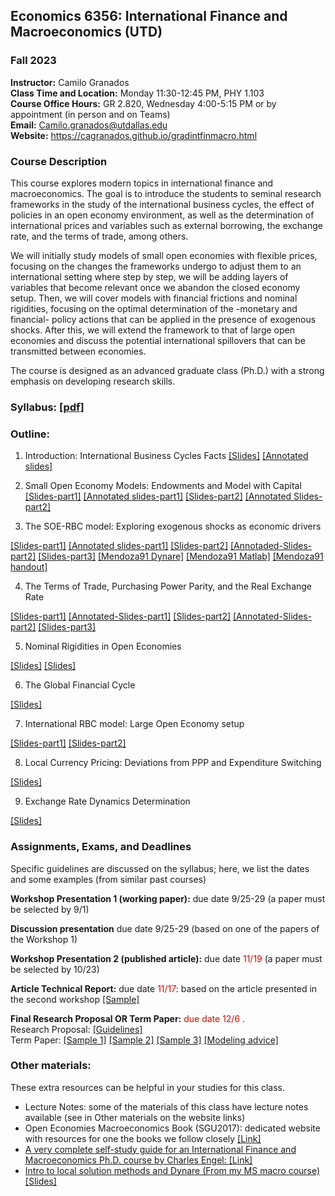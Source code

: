 ## Economics 6356: International Finance and Macroeconomics (UTD)
### Fall 2023

**Instructor:** Camilo Granados \
**Class Time and Location:** Monday 11:30-12:45 PM, PHY 1.103 \
**Course Office Hours:**  GR 2.820, Wednesday 4:00-5:15 PM or by appointment (in person and on Teams) \
**Email:** Camilo.granados@utdallas.edu \
**Website:** <a href="https://cagranados.github.io/msmacro.html"><u>https://cagranados.github.io/gradintfinmacro.html</u></a> 


### Course Description

This course explores modern topics in international finance and macroeconomics. The goal is to introduce the students to seminal research frameworks in the study of the international business cycles, the effect of policies in an open economy environment, as well as the determination of international prices and variables such as external borrowing, the exchange rate, and the terms of trade, among others.

We will initially study models of small open economies with flexible prices, focusing on the changes the frameworks undergo to adjust them to an international setting where step by step, we will be adding layers of variables that become relevant once we abandon the closed economy setup. Then, we will cover models with financial frictions and nominal rigidities, focusing on the optimal determination of the -monetary and financial- policy actions that can be applied in the presence of exogenous shocks. After this, we will extend the framework to that of large open economies and discuss the potential international spillovers that can be transmitted between economies.

The course is designed as an advanced graduate class (Ph.D.) with a strong emphasis on developing research skills.


### Syllabus: <a href="https://cagranados.github.io/files/gradintfinmacrofall23/Econ6356au23_syllabus.pdf"><u>[pdf]</u></a> 


### Outline:

1.	Introduction: International Business Cycles Facts
   <a href="https://cagranados.github.io/files/gradintfinmacrofall23/L1_slides_empirics.pdf"><u>[Slides]</u></a> <a href="https://cagranados.github.io/files/gradintfinmacrofall23/L1_slides_empirics_wNotes.pdf"><u>[Annotated slides]</u></a>

2.	Small Open Economy Models: Endowments and Model with Capital
   <a href="https://cagranados.github.io/files/gradintfinmacrofall23/L2a_slides_endowment.pdf"><u>[Slides-part1]</u></a> <a href="https://cagranados.github.io/files/gradintfinmacrofall23/L2a_slides_endowment_wNotes.pdf"><u>[Annotated slides-part1]</u></a> <a href="https://cagranados.github.io/files/gradintfinmacrofall23/L2b_slides_capital.pdf"><u>[Slides-part2]</u></a> <a href="https://cagranados.github.io/files/gradintfinmacrofall23/L2b_slides_capital_wNotes.pdf"><u>[Annotated Slides-part2]</u></a> 

3. The SOE-RBC model: Exploring exogenous shocks as economic drivers
<!-- Setup (OEM Ch4), Business Cyc in EMEs: Financial Frictions (OEM Ch5) and Interest Rate Shocks (OEM Ch6) -->
<a href="https://cagranados.github.io/files/gradintfinmacrofall23/L3a_slides_soe_rbc.pdf"><u>[Slides-part1]</u></a> <a href="https://cagranados.github.io/files/gradintfinmacrofall23/L3a_slides_soe_rbc_wNotes.pdf"><u>[Annotated slides-part1]</u></a>
<a href="https://cagranados.github.io/files/gradintfinmacrofall23/L3b_slides_soe_rbc_emerging.pdf"><u>[Slides-part2]</u></a>
<a href="https://cagranados.github.io/files/gradintfinmacrofall23/L3b_slides_soe_rbc_emerging_wNotes.pdf"><u>[Annotaded-Slides-part2]</u></a>
<a href="https://cagranados.github.io/files/gradintfinmacrofall23/L3c_slides_irs.pdf"><u>[Slides-part3]</u></a>
<a href="https://cagranados.github.io/files/gradintfinmacrofall23/mend_91.mod"><u>[Mendoza91 Dynare]</u></a> <a href="https://cagranados.github.io/files/gradintfinmacrofall23/Main_Mend.m"><u>[Mendoza91 Matlab]</u></a> <a href="https://cagranados.github.io/files/gradintfinmacrofall23/handout_SOE_RBC.pdf"><u>[Mendoza91 handout]</u></a> 

4. The Terms of Trade, Purchasing Power Parity, and the Real Exchange Rate
<!-- PPP sources of deviations, Importable and Exportable Goods (OEM Ch7), TOT and NT Goods (OEM Ch8) -->
<a href="https://cagranados.github.io/files/gradintfinmacrofall23/L4a_slides_pppdeviations.pdf"><u>[Slides-part1]</u></a>
<a href="https://cagranados.github.io/files/gradintfinmacrofall23/L4a_slides_pppdeviations_wNotes.pdf"><u>[Annotated-Slides-part1]</u></a>
<a href="https://cagranados.github.io/files/gradintfinmacrofall23/L4b_slides_tot.pdf"><u>[Slides-part2]</u></a>
<a href="https://cagranados.github.io/files/gradintfinmacrofall23/L4b_slides_tot_wNotes.pdf"><u>[Annotated-Slides-part2]</u></a>
<a href="https://cagranados.github.io/files/gradintfinmacrofall23/L4c_slides_rer.pdf"><u>[Slides-part3]</u></a>


5. Nominal Rigidities in Open Economies
<!-- OEM Ch9 -->
<a href="https://cagranados.github.io/files/gradintfinmacrofall23/L5_slides_dnwr.pdf"><u>[Slides]</u></a>
<a href="https://cagranados.github.io/files/gradintfinmacrofall23/L5_slides_dnwr_wNotes.pdf"><u>[Slides]</u></a>

6. The Global Financial Cycle
<!-- Financial Globalization and Financial Global Cycle (Andrea Ferrero's material), Fixed ER and Capital Controls (OEM Ch10), Financial Frictions, Collateral Constraints and Debt (OEM Ch12) -->
<a href="https://cagranados.github.io/files/gradintfinmacrofall23/L6_slides_gfc.pdf"><u>[Slides]</u></a>

7. International RBC model: Large Open Economy setup
<!-- Simple approach w/o Nom. Rigidities and derivation of UIP (OR1996 book), Model with nom. rigidities (OR1995JPE) -->
<!-- CP2001: Model with stochastic environment -->
<a href="https://cagranados.github.io/files/gradintfinmacrofall23/L7a_slides_loe_nomrig.pdf"><u>[Slides-part1]</u></a>
<a href="https://cagranados.github.io/files/gradintfinmacrofall23/L7b_slides_loe_wami.pdf"><u>[Slides-part2]</u></a>

8. Local Currency Pricing: Deviations from PPP and Expenditure Switching
<!-- LCP: BD2000 and CKM2002 -->
<a href="https://cagranados.github.io/files/gradintfinmacrofall23/L8_slides_lcp.pdf"><u>[Slides]</u></a>

9. Exchange Rate Dynamics Determination
<!-- (BB2008,2003) -->
<a href="https://cagranados.github.io/files/gradintfinmacrofall23/L9_slides_erdyn.pdf"><u>[Slides]</u></a>


<!--10. Other Topics: Sovereign Default and Puzzles in International Finance -->



### Assignments, Exams, and Deadlines

Specific guidelines are discussed on the syllabus; here, we list the dates and some examples (from similar past courses)

**Workshop Presentation 1 (working paper):** due date 9/25-29 (a paper must be selected by 9/1)   

**Discussion presentation** due date 9/25-29 (based on one of the papers of the Workshop 1)   

**Workshop Presentation 2 (published article):** due date <font color="scarlet"> 11/19 </font> (a paper must be selected by 10/23)   

**Article Technical Report:** due date <font color="scarlet"> 11/17</font>: based on the article presented in the second workshop <a href="https://cagranados.github.io/files/gradintfinmacrofall23/SamplePaperReport.pdf"><u>[Sample]</u></a>   

**Final Research Proposal OR Term Paper:** <font color="scarlet"> due date 12/6 </font>. \
Research Proposal: <a href="https://cagranados.github.io/files/gradintfinmacrofall23/ResearchProposalGuidelines.pdf"><u>[Guidelines]</u></a>   
Term Paper: <a href="https://cagranados.github.io/files/gradintfinmacrofall23/SampleTheoryPaper.pdf"><u>[Sample 1]</u></a> <a href="https://cagranados.github.io/files/gradintfinmacrofall23/SampleTheoryPaper2.pdf"><u>[Sample 2]</u></a> <a href="https://cagranados.github.io/files/gradintfinmacrofall23/SampleEmpiricalPaper.pdf"><u>[Sample 3]</u></a>
<a href="https://cagranados.github.io/files/gradintfinmacrofall23/ModelingAdvice.pdf"><u>[Modeling advice]</u></a>

<!--  

### Lectures and detailed outline: 
(this is updated on a regular basis)

**Now:** Topic 6 - Financial Frictions and the Macroeconomy \
**Next:** Group presentations and <span style="color: red;">Final Exam (May 8, 7:00PM)</span>

Topic 1: <a href="https://cagranados.github.io/files/msmacrospring23/Topic1_Intro.pdf"><u>[Slides]</u></a> <a href="https://cagranados.github.io/files/msmacrospring23/Topic1_Intro_wNotes.pdf"><u>[Annotated Slides]</u></a>

Topic 2: <a href="https://cagranados.github.io/files/msmacrospring23/Topic2_RBC.pdf"><u>[Slides]</u></a> <a href="https://cagranados.github.io/files/msmacrospring23/Topic2_RBC_wNotes.pdf"><u>[Annotated Slides]</u></a> 

Topic 3: <a href="https://cagranados.github.io/files/msmacrospring23/Topic3_InfoFrictionsAndNominalRigidities.pdf"><u>[Slides]</u></a> 
<a href="https://cagranados.github.io/files/msmacrospring23/Topic3_InfoFrictionsAndNominalRigidities_wNotes.pdf"><u>[Annotated Slides]</u></a>

Topic 4: <a href="https://cagranados.github.io/files/msmacrospring23/Topic4_ConsumptionAndAggregateDemand.pdf"><u>[Slides]</u></a> 
 <a href="https://cagranados.github.io/files/msmacrospring23/Topic4_ConsumptionAndAggregateDemand_wNotes.pdf"><u>[Annotated Slides]</u></a> 

Topic 5: <a href="https://cagranados.github.io/files/msmacrospring23/Topic5_MonetaryPolicyAndBasicNKModel.pdf"><u>[Slides]</u></a>
 <a href="https://cagranados.github.io/files/msmacrospring23/Topic5_MonetaryPolicyAndBasicNKModel_wNotes.pdf"><u>[Annotated Slides]</u></a> 

Topic 6: <a href="https://cagranados.github.io/files/msmacrospring23/Topic6_FinancialFrictions.pdf"><u>[Slides]</u></a>
<a href="https://cagranados.github.io/files/msmacrospring23/Topic6_FinancialFrictions_wNotes.pdf"><u>[Annotated Slides]</u></a> 

--> 

### Other materials: 

These extra resources can be helpful in your studies for this class.

- Lecture Notes: some of the materials of this class have lecture notes available (see in Other materials on the website links)
- Open Economies Macroeconomics Book (SGU2017): dedicated website with resources for one the books we follow closely <a href="https://www.columbia.edu/~mu2166/book/"><u>[Link]</u>
- A very complete self-study guide for an International Finance and Macroeconomics Ph.D. course by Charles Engel: <a href="https://users.ssc.wisc.edu/~cengel/Course-International-Macro-Finance.pdf"><u>[Link]</u>
- Intro to local solution methods and Dynare (From my MS macro course)  <a href="https://cagranados.github.io/files/msmacrospring23/TechSession3_Slides.pdf"><u>[Slides]</u>
  
<!-- Intro to local solution methods and Dynare (From my MS macro course) <a href="https://cagranados.github.io/files/msmacrospring23/TechSession3_Slides.pdf"><u>[Slides]</u></a> <!-- <a href="https://cagranados.github.io/files/msmacrospring23/TechSession3_Slides_wNotes.pdf"><u>[Annotated Slides]</u></a> --> 



